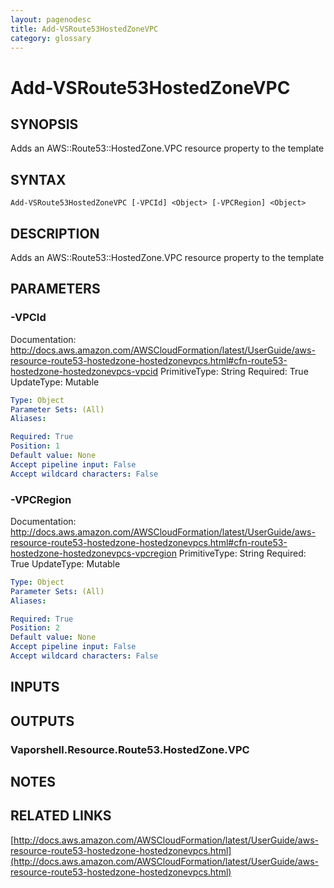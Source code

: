 ```yaml
---
layout: pagenodesc
title: Add-VSRoute53HostedZoneVPC
category: glossary
---
```


# Add-VSRoute53HostedZoneVPC

## SYNOPSIS
Adds an AWS::Route53::HostedZone.VPC resource property to the template

## SYNTAX

```
Add-VSRoute53HostedZoneVPC [-VPCId] <Object> [-VPCRegion] <Object>
```

## DESCRIPTION
Adds an AWS::Route53::HostedZone.VPC resource property to the template

## PARAMETERS

### -VPCId
Documentation: http://docs.aws.amazon.com/AWSCloudFormation/latest/UserGuide/aws-resource-route53-hostedzone-hostedzonevpcs.html#cfn-route53-hostedzone-hostedzonevpcs-vpcid
PrimitiveType: String
Required: True
UpdateType: Mutable

```yaml
Type: Object
Parameter Sets: (All)
Aliases: 

Required: True
Position: 1
Default value: None
Accept pipeline input: False
Accept wildcard characters: False
```

### -VPCRegion
Documentation: http://docs.aws.amazon.com/AWSCloudFormation/latest/UserGuide/aws-resource-route53-hostedzone-hostedzonevpcs.html#cfn-route53-hostedzone-hostedzonevpcs-vpcregion
PrimitiveType: String
Required: True
UpdateType: Mutable

```yaml
Type: Object
Parameter Sets: (All)
Aliases: 

Required: True
Position: 2
Default value: None
Accept pipeline input: False
Accept wildcard characters: False
```

## INPUTS

## OUTPUTS

### Vaporshell.Resource.Route53.HostedZone.VPC

## NOTES

## RELATED LINKS

[http://docs.aws.amazon.com/AWSCloudFormation/latest/UserGuide/aws-resource-route53-hostedzone-hostedzonevpcs.html](http://docs.aws.amazon.com/AWSCloudFormation/latest/UserGuide/aws-resource-route53-hostedzone-hostedzonevpcs.html)

